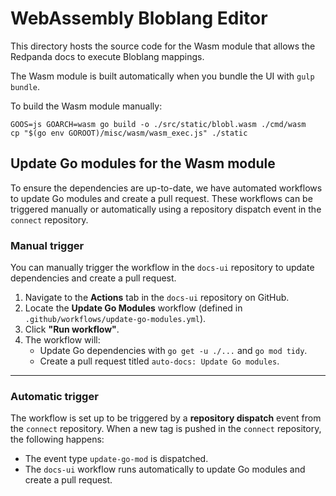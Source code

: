 # WebAssembly Bloblang Editor

This directory hosts the source code for the Wasm module that allows the Redpanda docs to execute Bloblang mappings.

The Wasm module is built automatically when you bundle the UI with `gulp bundle`.

To build the Wasm module manually:

```shell
GOOS=js GOARCH=wasm go build -o ./src/static/blobl.wasm ./cmd/wasm
cp "$(go env GOROOT)/misc/wasm/wasm_exec.js" ./static
```

## Update Go modules for the Wasm module

To ensure the dependencies are up-to-date, we have automated workflows to update Go modules and create a pull request. These workflows can be triggered manually or automatically using a repository dispatch event in the `connect` repository.

### Manual trigger

You can manually trigger the workflow in the `docs-ui` repository to update dependencies and create a pull request.

1. Navigate to the **Actions** tab in the `docs-ui` repository on GitHub.
2. Locate the **Update Go Modules** workflow (defined in `.github/workflows/update-go-modules.yml`).
3. Click **"Run workflow"**.
4. The workflow will:
   - Update Go dependencies with `go get -u ./...` and `go mod tidy`.
   - Create a pull request titled `auto-docs: Update Go modules`.

---

### Automatic trigger

The workflow is set up to be triggered by a **repository dispatch** event from the `connect` repository. When a new tag is pushed in the `connect` repository, the following happens:
- The event type `update-go-mod` is dispatched.
- The `docs-ui` workflow runs automatically to update Go modules and create a pull request.
